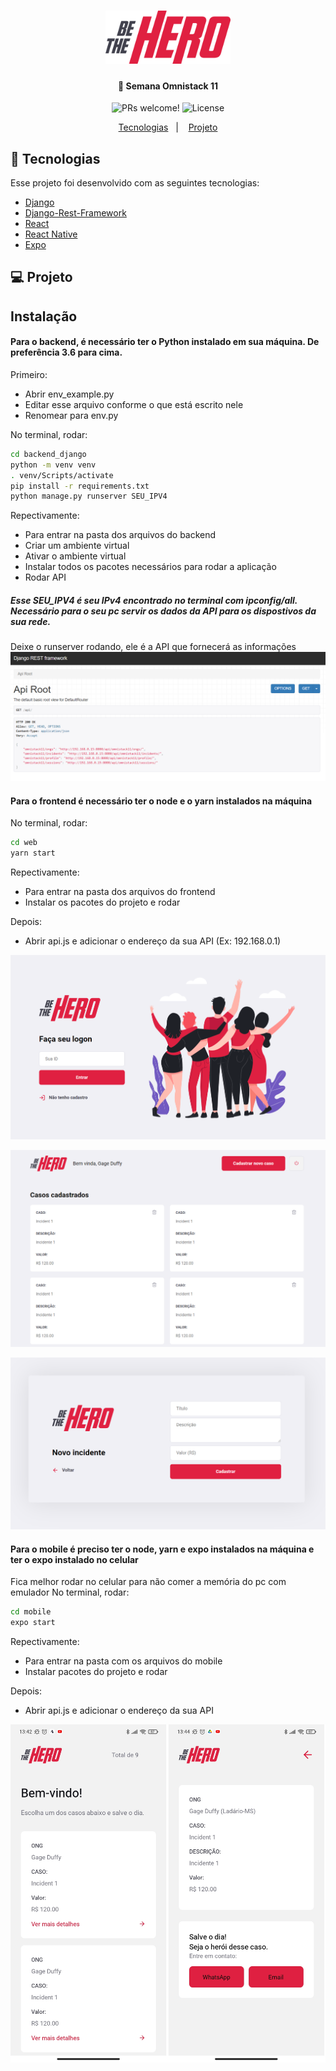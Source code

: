 <h1 align="center">
    <img alt="Be the Hero" title="#delicinha" src="web/src/assets/logo.svg" width="200px" />
</h1>

<h4 align="center">
  🚀 Semana Omnistack 11
</h4>

<p align="center">
 <img src="https://img.shields.io/static/v1?label=PRs&message=welcome&color=7159c1&labelColor=000000" alt="PRs welcome!" />

  <img alt="License" src="https://img.shields.io/static/v1?label=license&message=MIT&color=7159c1&labelColor=000000">
</p>

<p align="center">
  <a href="#rocket-tecnologias">Tecnologias</a>&nbsp;&nbsp;&nbsp;|&nbsp;&nbsp;&nbsp;
  <a href="#-projeto">Projeto</a>
</p>

## :rocket: Tecnologias

Esse projeto foi desenvolvido com as seguintes tecnologias:

- [Django](https://www.djangoproject.com/)
- [Django-Rest-Framework](https://www.django-rest-framework.org/)
- [React](https://reactjs.org)
- [React Native](https://facebook.github.io/react-native/)
- [Expo](https://expo.io/)

## 💻 Projeto

## Instalação
#### Para o backend, é necessário ter o Python instalado em sua máquina. De preferência 3.6 para cima.

Primeiro:
- Abrir env_example.py
- Editar esse arquivo conforme o que está escrito nele
- Renomear para env.py

No terminal, rodar:
```sh
cd backend_django
python -m venv venv
. venv/Scripts/activate
pip install -r requirements.txt
python manage.py runserver SEU_IPV4
```
Repectivamente:
- Para entrar na pasta dos arquivos do backend
- Criar um ambiente virtual
- Ativar o ambiente virtual
- Instalar todos os pacotes necessários para rodar a aplicação
- Rodar API
##### Esse SEU_IPV4 é seu IPv4 encontrado no terminal com ipconfig/all. Necessário para o seu pc servir os dados da API para os dispostivos da sua rede.
Deixe o runserver rodando, ele é a API que fornecerá as informações
![API 0](/images/api_0.png?raw=true)

#### Para o frontend é necessário ter o node e o yarn instalados na máquina
No terminal, rodar:
```sh
cd web
yarn start
```
Repectivamente:
- Para entrar na pasta dos arquivos do frontend
- Instalar os pacotes do projeto e rodar

Depois:
- Abrir api.js e adicionar o endereço da sua API (Ex: 192.168.0.1)

![Web 0](/images/web_0.png?raw=true)

![Web 1](/images/web_1.png?raw=true)

![Web 2](/images/web_2.png?raw=true)

#### Para o mobile é preciso ter o node, yarn e expo instalados na máquina e ter o expo instalado no celular
Fica melhor rodar no celular para não comer a memória do pc com emulador
No terminal, rodar:
```sh
cd mobile
expo start
```

Repectivamente:
- Para entrar na pasta com os arquivos do mobile
- Instalar pacotes do projeto e rodar

Depois:
- Abrir api.js e adicionar o endereço da sua API

![Mobile 0](/images/mobile_0.png?raw=true)
